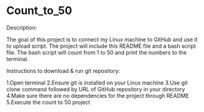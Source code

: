 # Count_to_50
Description:

The goal of this project is to connect my Linux machine to GitHub and use 
it to upload script. The project will include this README file
and a bash script file. The bash script will count from 1
to 50 and print the numbers to the terminal.

Instructions to download & run git repository:

1.Open terminal 
2.Ensure git is installed on your Linux machine
3.Use git clone command followed by URL of GitHub repository
in your directory
4.Make sure there are no dependencies for the project through README
5.Execute the count to 50 project
